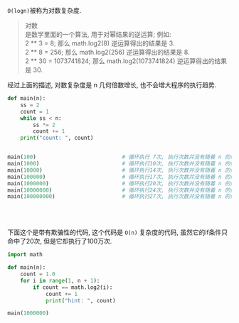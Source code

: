 `O(logn)`被称为对数复杂度.   

> 对数  
> 是数学里面的一个算法, 用于对幂结果的逆运算; 例如:   
> 2 ** 3 = 8; 那么 math.log2(8) 逆运算得出的结果是 3.           
> 2 ** 8 = 256; 那么 math.log2(256) 逆运算得出的结果是 8.  
> 2 ** 30 = 1073741824; 那么 math.log2(1073741824) 逆运算得出的结果是 30.

经过上面的描述, 对数复杂度是 n 几何倍数增长, 也不会增大程序的执行趋势.
```python
def main(n):
    ss = 2
    count = 1
    while ss < n:
        ss *= 2              
        count += 1 
    print("count: ", count)


main(100)                           # 循环执行 7次, 执行次数并没有随着 n 的倍增而倍增.
main(1000)                          # 循环执行10次, 执行次数并没有随着 n 的倍增而倍增.
main(10000)                         # 循环执行14次, 执行次数并没有随着 n 的倍增而倍增.
main(100000)                        # 循环执行17次, 执行次数并没有随着 n 的倍增而倍增.
main(1000000)                       # 循环执行20次, 执行次数并没有随着 n 的倍增而倍增.
main(10000000)                      # 循环执行24次, 执行次数并没有随着 n 的倍增而倍增.
main(100000000)                     # 循环执行27次, 执行次数并没有随着 n 的倍增而倍增.
```

&nbsp;  
&nbsp;  

下面这个是带有欺骗性的代码, 这个代码是 `O(n)` 复杂度的代码, 虽然它的if条件只命中了20次, 但是它却执行了100万次.
```python
import math

def main(n):
    count = 1.0
    for i in range(1, n + 1):
        if count == math.log2(i):
            count += 1
            print("hint: ", count)

main(1000000)
``` 